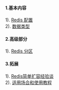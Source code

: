 #### 1.基本内容
1). [Redis 配置](http://www.runoob.com/redis/redis-conf.html)  
2). [数据类型](http://www.runoob.com/redis/redis-data-types.html)  
#### 2.高级部分
1). [Redis 分区](http://www.runoob.com/redis/redis-partitioning.html)  
#### 3.拓展
1). [Redis简单扩容经验谈](http://blog.csdn.net/shawhe/article/details/53166346)  
2). [适用场合和使用教程](http://www.cnblogs.com/wangyuyu/p/3786236.html)  




